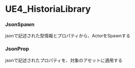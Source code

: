 # UE4_HistoriaLibrary

### JsonSpawn
jsonで記述された型情報とプロパティから、ActorをSpawnする

### JsonProp
jsonで記述されたプロパティを、対象のアセットに適用する
